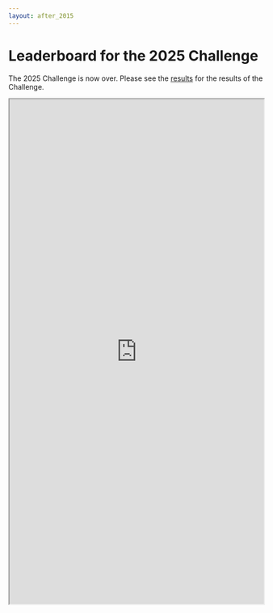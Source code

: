 ```yaml
---
layout: after_2015
---
```


# Leaderboard for the 2025 Challenge

The 2025 Challenge is now over. Please see the [results](../results) for the results of the Challenge.

<iframe width="100%" height="1000" src="https://docs.google.com/spreadsheets/d/e/2PACX-1vQtPv9dEP-aC1N7Vds-zy63Jy8XftSeftCbtpdBDXZ7ubKT7eHHKLjSrFyaJ7v881PlHDXrnPiYZwbU/pubhtml?gid=1127050801&single=true" title="Leaderboard"></iframe>
